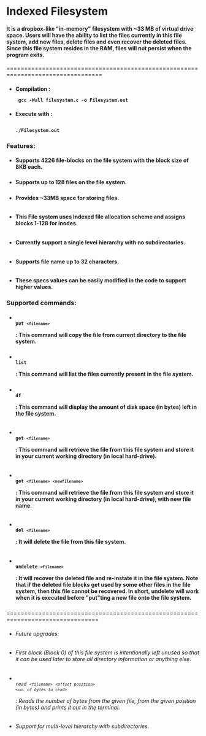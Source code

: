 # Indexed Filesystem

#### It is a dropbox-like "in-memory" filesystem with ~33 MB of virtual drive space. Users will have the ability to list the files currently in this file system, add new files, delete files and even recover the deleted files. Since this file system resides in the RAM, files will not persist when the program exits.
=================================================================================

  - #### Compilation : <p><code> gcc -Wall filesystem.c -o Filesystem.out </code></p>
  - #### Execute with : <p><code> ./Filesystem.out </code></p>
  
###  
### Features:

  - #### Supports 4226 file-blocks on the file system with the block size of 8KB each.
  #####
  - #### Supports up to 128 files on the file system.
 #####
- #### Provides ~33MB space for storing files.
######
- #### This File system uses Indexed file allocation scheme and assigns blocks 1-128 for inodes.
######
- #### Currently support a single level hierarchy with no subdirectories.
######
- #### Supports file name up to 32 characters.
######
- #### These specs values can be easily modified in the code to support higher values.
###
###
###
### Supported commands:

  - #### <p><code> put `<filename>` </code></p> : This command will copy the file from current directory to the file system.
  #####
  - #### <p><code> list </code></p> : This command will list the files currently present in the file system.
 #####
- #### <p><code> df </code></p> : This command will display the amount of disk space (in bytes) left in the file system.
######
- #### <p><code> get `<filename>` </code></p> : This command will retrieve the file from this file system and store it in your current working directory (in local hard-drive).
######
- #### <p><code> get `<filename>` `<newfilename>` </code></p> : This command will retrieve the file from this file system and store it in your current working directory (in local hard-drive), with new file name.
######
- #### <p><code> del `<filename>` </code></p> : It will delete the file from this file system.
######
- #### <p><code> undelete `<filename>`  </code></p> : It will recover the deleted file and re-instate it in the file system. Note that if the deleted file blocks get used by some other files in the file system, then this file cannot be recovered. In short, undelete will work when it is executed before "put"ting a new file onto the file system.
###
###
###
###
================================================================================
- ###### Future upgrades:
- ###### First block (Block 0) of this file system is intentionally left unused so that it can be used later to store all directory information or anything else.
- ###### <p><code> read `<filename>` `<offset position>` `<no. of bytes to read>` </code><p>: Reads the number of bytes from the given file, from the given position (in bytes) and prints it out in the terminal.
- ###### Support for multi-level hierarchy with subdirectories.
######

